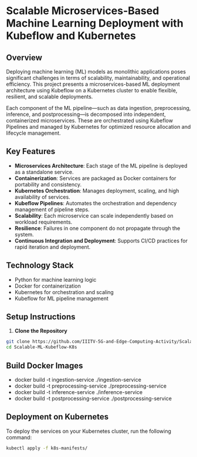 # Scalable Microservices-Based Machine Learning Deployment with Kubeflow and Kubernetes

## Overview

Deploying machine learning (ML) models as monolithic applications poses significant challenges in terms of scalability, maintainability, and operational efficiency. This project presents a microservices-based ML deployment architecture using Kubeflow on a Kubernetes cluster to enable flexible, resilient, and scalable deployments.

Each component of the ML pipeline—such as data ingestion, preprocessing, inference, and postprocessing—is decomposed into independent, containerized microservices. These are orchestrated using Kubeflow Pipelines and managed by Kubernetes for optimized resource allocation and lifecycle management.

## Key Features

- **Microservices Architecture**: Each stage of the ML pipeline is deployed as a standalone service.
- **Containerization**: Services are packaged as Docker containers for portability and consistency.
- **Kubernetes Orchestration**: Manages deployment, scaling, and high availability of services.
- **Kubeflow Pipelines**: Automates the orchestration and dependency management of pipeline steps.
- **Scalability**: Each microservice can scale independently based on workload requirements.
- **Resilience**: Failures in one component do not propagate through the system.
- **Continuous Integration and Deployment**: Supports CI/CD practices for rapid iteration and deployment.

## Technology Stack

- Python for machine learning logic
- Docker for containerization
- Kubernetes for orchestration and scaling
- Kubeflow for ML pipeline management


## Setup Instructions

1. **Clone the Repository**

```bash
git clone https://github.com/IIITV-5G-and-Edge-Computing-Activity/Scalable-ML-Kubeflow-K8s.git
cd Scalable-ML-Kubeflow-K8s

```

## Build Docker Images

- docker build -t ingestion-service ./ingestion-service
- docker build -t preprocessing-service ./preprocessing-service
- docker build -t inference-service ./inference-service
- docker build -t postprocessing-service ./postprocessing-service

## Deployment on Kubernetes

To deploy the services on your Kubernetes cluster, run the following command:

```bash
kubectl apply -f k8s-manifests/

```



